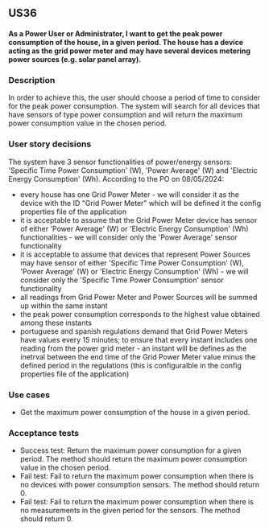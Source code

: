 ## US36

#### As a Power User or Administrator, I want to get the peak power consumption of the house, in a given period. The house has a device acting as the grid power meter and may have several devices metering power sources (e.g. solar panel array).


### Description
In order to achieve this, the user should choose a period of time to consider for the peak power consumption.
The system will search for all devices that have sensors of type power consumption and will return the maximum power consumption value in the chosen period.

### User story decisions
The system have 3 sensor functionalities of power/energy sensors: 'Specific Time Power Consumption' (W), 'Power Average' (W) and 'Electric Energy Consumption' (Wh).
According to the PO on 08/05/2024:
- every house has one Grid Power Meter - we will consider it as the device with the ID "Grid Power Meter" which will be defined it the config properties file of the application
- it is acceptable to assume that the Grid Power Meter device has sensor of either 'Power Average' (W) or 'Electric Energy Consumption' (Wh) functionalities - we will consider only the 'Power Average' sensor functionality
- it is acceptable to assume that devices that represent Power Sources may have sensor of either 'Specific Time Power Consumption' (W), 'Power Average' (W) or 'Electric Energy Consumption' (Wh) - we will consider only the 'Specific Time Power Consumption' sensor functionality
- all readings from Grid Power Meter and Power Sources will be summed up within the same instant
- the peak power consumption corresponds to the highest value obtained among these instants
- portuguese and spanish regulations demand that Grid Power Meters have values every 15 minutes; to ensure that every instant includes one reading from the power grid meter - an instant will be defines as the inetrval between the end time of the Grid Power Meter value minus the defined period in the regulations (this is configuralble in the config properties file of the application)

### Use cases
- Get the maximum power consumption of the house in a given period.

### Acceptance tests

- Success test: Return the maximum power consumption for a given period. The method should return the maximum power consumption value in the chosen period.
- Fail test: Fail to return the maximum power consumption when there is no devices with power consumption sensors. The method should return 0.
- Fail test: Fail to return the maximum power consumption when there is no measurements in the given period for the sensors. The method should return 0.
